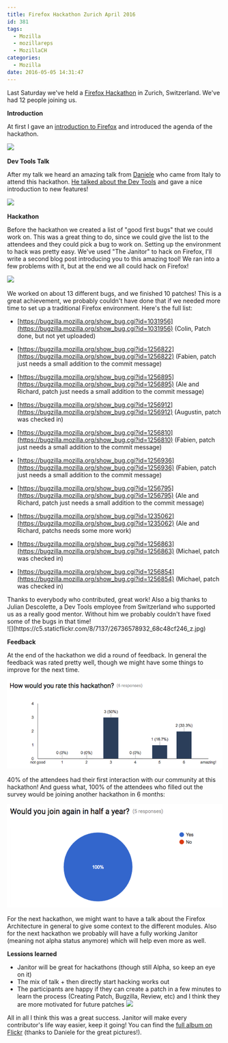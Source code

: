 ```yaml
---
title: Firefox Hackathon Zurich April 2016
id: 381
tags:
  - Mozilla
  - mozillareps
  - MozillaCH
categories:
  - Mozilla
date: 2016-05-05 14:31:47
---
```


Last Saturday we've held a [Firefox Hackathon](https://reps.mozilla.org/e/firefox-hackathon-zurich-april-2015/) in Zurich, Switzerland. We've had 12 people joining us.

**Introduction**

At first I gave an [introduction to Firefox](https://docs.google.com/presentation/d/11euVpPoJ7kKO1OcWTYCqA3XOmUC_DAoGi1rJEeQtOS8/edit) and introduced the agenda of the hackathon.

![](https://c7.staticflickr.com/8/7753/26557746230_9362c332c9_z.jpg)

**Dev Tools Talk**

After my talk we heard an amazing talk from [Daniele](https://reps.mozilla.org/u/Mte90) who came from Italy to attend this hackathon. [He talked about the Dev Tools](http://mte90.github.io/Talk-DevTools) and gave a nice introduction to new features!

![](https://c5.staticflickr.com/8/7446/26736586972_51c7593fdf_z.jpg)

**Hackathon**

Before the hackathon we created a list of "good first bugs" that we could work on. This was a great thing to do, since we could give the list to the attendees and they could pick a bug to work on. Setting up the environment to hack was pretty easy. We've used "The Janitor" to hack on Firefox, I'll write a second blog post introducing you to this amazing tool! We ran into a few problems with it, but at the end we all could hack on Firefox!

![](https://c5.staticflickr.com/8/7791/26736583812_e110d0bebb_z.jpg)

We worked on about 13 different bugs, and we finished 10 patches! This is a great achievement, we probably couldn't have done that if we needed more time to set up a traditional Firefox environment. Here's the full list:
<div id="magicdomid597" class="ace-line">

*   <span class="author-a-z67zz76z0z122zz79z2z84z7v8iz66zz74zz90z65 url">[https://bugzilla.mozilla.org/show_bug.cgi?id=1031956](https://bugzilla.mozilla.org/show_bug.cgi?id=1031956)</span><span class="author-a-z67zz76z0z122zz79z2z84z7v8iz66zz74zz90z65"> (</span><span class="author-a-tz67zz70zz83zmk2z66zpy0o9z83zz81zz71z">Colin, </span><span class="author-a-z67zz76z0z122zz79z2z84z7v8iz66zz74zz90z65">Patch done, but not yet uploaded)</span>
</div>
<div id="magicdomid598" class="ace-line">

*   <span class="author-a-z67zz76z0z122zz79z2z84z7v8iz66zz74zz90z65 url">[https://bugzilla.mozilla.org/show_bug.cgi?id=1256822](https://bugzilla.mozilla.org/show_bug.cgi?id=1256822)</span><span class="author-a-tz67zz70zz83zmk2z66zpy0o9z83zz81zz71z"> (Fabien, patch just needs a small addition to the commit message)</span>
</div>
<div id="magicdomid599" class="ace-line">

*   <span class="author-a-z67zz76z0z122zz79z2z84z7v8iz66zz74zz90z65 url">[https://bugzilla.mozilla.org/show_bug.cgi?id=1256895](https://bugzilla.mozilla.org/show_bug.cgi?id=1256895)</span> <span class="author-a-tz67zz70zz83zmk2z66zpy0o9z83zz81zz71z">(Ale and Richard, patch just needs a small addition to the commit message)</span>
</div>
<div id="magicdomid600" class="ace-line">

*   <span class="author-a-z67zz76z0z122zz79z2z84z7v8iz66zz74zz90z65 url">[https://bugzilla.mozilla.org/show_bug.cgi?id=1256912](https://bugzilla.mozilla.org/show_bug.cgi?id=1256912)</span><span class="author-a-tz67zz70zz83zmk2z66zpy0o9z83zz81zz71z"> (Augustin, patch was checked in)</span>
</div>
<div id="magicdomid601" class="ace-line">

*   <span class="author-a-z67zz76z0z122zz79z2z84z7v8iz66zz74zz90z65 url">[https://bugzilla.mozilla.org/show_bug.cgi?id=1256810](https://bugzilla.mozilla.org/show_bug.cgi?id=1256810)</span><span class="author-a-tz67zz70zz83zmk2z66zpy0o9z83zz81zz71z"> (Fabien, patch just needs a small addition to the commit message)</span>
</div>
<div id="magicdomid602" class="ace-line">

*   <span class="author-a-z67zz76z0z122zz79z2z84z7v8iz66zz74zz90z65 url">[https://bugzilla.mozilla.org/show_bug.cgi?id=1256936](https://bugzilla.mozilla.org/show_bug.cgi?id=1256936)</span><span class="author-a-tz67zz70zz83zmk2z66zpy0o9z83zz81zz71z"> (Fabien, patch just needs a small addition to the commit message)</span>
</div>
<div id="magicdomid603" class="ace-line">

*   <span class="author-a-z67zz76z0z122zz79z2z84z7v8iz66zz74zz90z65 url">[https://bugzilla.mozilla.org/show_bug.cgi?id=1256795](https://bugzilla.mozilla.org/show_bug.cgi?id=1256795)</span><span class="author-a-tz67zz70zz83zmk2z66zpy0o9z83zz81zz71z"> (Ale and Richard, patch just needs a small addition to the commit message)</span>
</div>
<div id="magicdomid604" class="ace-line">

*   <span class="author-a-z67zz76z0z122zz79z2z84z7v8iz66zz74zz90z65 url">[https://bugzilla.mozilla.org/show_bug.cgi?id=1235062](https://bugzilla.mozilla.org/show_bug.cgi?id=1235062)</span><span class="author-a-tz67zz70zz83zmk2z66zpy0o9z83zz81zz71z"> (Ale and Richard, patchs needs some more work)</span>
</div>
<div id="magicdomid605" class="ace-line">

*   <span class="author-a-z67zz76z0z122zz79z2z84z7v8iz66zz74zz90z65 url">[https://bugzilla.mozilla.org/show_bug.cgi?id=1256863](https://bugzilla.mozilla.org/show_bug.cgi?id=1256863)</span><span class="author-a-tz67zz70zz83zmk2z66zpy0o9z83zz81zz71z"> (Michael, patch was checked in)</span>
</div>
<div id="magicdomid607" class="ace-line">

*   <span class="author-a-z67zz76z0z122zz79z2z84z7v8iz66zz74zz90z65 url">[https://bugzilla.mozilla.org/show_bug.cgi?id=1256854](https://bugzilla.mozilla.org/show_bug.cgi?id=1256854)</span><span class="author-a-tz67zz70zz83zmk2z66zpy0o9z83zz81zz71z"> (Michael, patch was checked in)</span>
</div>
<div id="magicdomid46" class="">Thanks to everybody who contributed, great work! Also a big thanks to Julian Descolette, a Dev Tools employee from Switzerland who supported us as a really good mentor. Without him we probably couldn't have fixed some of the bugs in that time!</div>
<div class=""></div>
![](https://c5.staticflickr.com/8/7137/26736578932_68c48cf246_z.jpg)

**Feedback**

At the end of the hackathon we did a round of feedback. In general the feedback was rated pretty well, though we might have some things to improve for the next time.

![](/images/2016/05/hackathon1.png)

40% of the attendees had their first interaction with our community at this hackathon! And guess what, 100% of the attendees who filled out the survey would be joining another hackathon in 6 months:

![](/images/2016/05/hackathon2.png)

For the next hackathon, we might want to have a talk about the Firefox Architecture in general to give some context to the different modules. Also for the next hackathon we probably will have a fully working Janitor (meaning not alpha status anymore) which will help even more as well.

**Lessions learned**

*   Janitor will be great for hackathons (though still Alpha, so keep an eye on it)
*   The mix of talk + then directly start hacking works out
*   The participants are happy if they can create a patch in a few minutes to learn the process (Creating Patch, Bugzilla, Review, etc) and I think they are more motivated for future patches
![](https://c4.staticflickr.com/8/7164/26830426435_816408ddb3_z.jpg)

All in all I think this was a great success. Janitor will make every contributor's life way easier, keep it going! You can find the [full album on Flickr](https://www.flickr.com/photos/128655475@N02/albums/72157665608923543) (thanks to Daniele for the great pictures!).